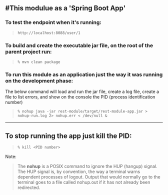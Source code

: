 #This modulue as a 'Spring Boot App'
---

### To test the endpoint when it's running:
> `http://localhost:8088/user/1`

### To build and create the executable jar file, on the root of the parent project run:
> `% mvn clean package`

### To run this module as an application just the way it was running on the development phase:
The below command will load and run the jar file, create a log file, create a file to list errors, and show on the console the PID (process identification number)
> `% nohup java -jar rest-module/target/rest-module-app.jar > nohup-run.log 2> nohup.err < /dev/null &`

--- 

## To stop running the app just kill the PID:
> `% kill <PID number>`

Note:
>The **nohup** is a POSIX command to ignore the HUP (hangup) signal. 
The HUP signal is, by convention, the way a terminal warns dependent processes of logout. 
Output that would normally go to the terminal goes to a file called nohup.out if it has not already been redirected.
